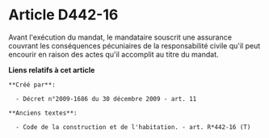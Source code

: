 # Article D442-16

Avant l'exécution du mandat, le mandataire souscrit une assurance couvrant les conséquences pécuniaires de la responsabilité
civile qu'il peut encourir en raison des actes qu'il accomplit au titre du mandat.

**Liens relatifs à cet article**

	**Créé par**:

	  - Décret n°2009-1686 du 30 décembre 2009 - art. 11

	**Anciens textes**:

	  - Code de la construction et de l'habitation. - art. R*442-16 (T)
